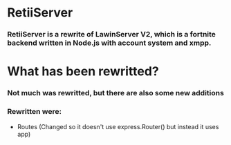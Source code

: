 # RetiiServer
### RetiiServer is a rewrite of LawinServer V2, which is a fortnite backend written in Node.js with account system and xmpp.

# What has been rewritted?
### Not much was rewritted, but there are also some new additions
### Rewritten were:
- Routes (Changed so it doesn't use express.Router() but instead it uses app)